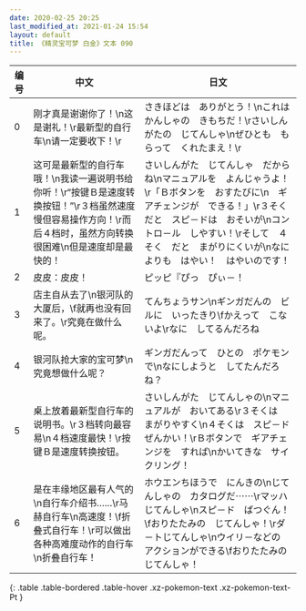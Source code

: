 ```yaml
---
date: 2020-02-25 20:25
last_modified_at: 2021-01-24 15:54
layout: default
title: 《精灵宝可梦 白金》文本 090
---
```

| 编号 | 中文 | 日文 |
| ---- | ---- | ---- |
| 0 | 刚才真是谢谢你了！\n这是谢礼！\r最新型的自行车\n请一定要收下！\r | さきほどは　ありがとう！\nこれは　かんしゃの　きもちだ！\rさいしんがたの　じてんしゃ\nぜひとも　もらって　くれたまえ！\r |
| 1 | 这可是最新型的自行车哦！\n我读一遍说明书给你听！\r“按键Ｂ是速度转换按钮！”\r３档虽然速度慢但容易操作方向！\r而后４档时，虽然方向转换很困难\n但是速度却是最快的！ | さいしんがた　じてんしゃ　だからね\nマニュアルを　よんじゃうよ！\r「Ｂボタンを　おすたびに\n　ギアチェンジが　できる！」\r３そく　だと　スピ－ドは　おそいが\nコントロ－ル　しやすい！\rそして　４そく　だと　まがりにくいが\nなによりも　はやい！　はやいのです！ |
| 2 | 皮皮：皮皮！ | ピッピ『ぴっ　ぴぃ－！ |
| 3 | 店主自从去了\n银河队的大厦后，\f就再也没有回来了。\r究竟在做什么呢。 | てんちょうサン\nギンガだんの　ビルに　いったきり\fかえって　こないよ\rなに　してるんだろね |
| 4 | 银河队抢大家的宝可梦\n究竟想做什么呢？ | ギンガだんって　ひとの　ポケモンで\nなにしようと　してたんだろね？ |
| 5 | 桌上放着最新型自行车的说明书。\r３档转向最容易\n４档速度最快！\r按键Ｂ是速度转换按钮。 | さいしんがた　じてんしゃの\nマニュアルが　おいてある\r３そくは　まがりやすく\n４そくは　スピ－ド　ぜんかい！\rＢボタンで　ギアチェンジを　すれば\nかいてきな　サイクリング！ |
| 6 | 是在丰缘地区最有人气的\n自行车介绍书……\r马赫自行车\n高速度！\f折叠式自行车！\r可以做出各种高难度动作的自行车\n折叠自行车！ | ホウエンちほうで　にんきの\nじてんしゃの　カタログだ⋯⋯\rマッハじてんしゃ\nスピ－ド　ばつぐん！\fおりたたみの　じてんしゃ！\rダ－トじてんしゃ\nウイリ－などの　アクションができる\fおりたたみの　じてんしゃ！ |
{: .table .table-bordered .table-hover .xz-pokemon-text .xz-pokemon-text-Pt }